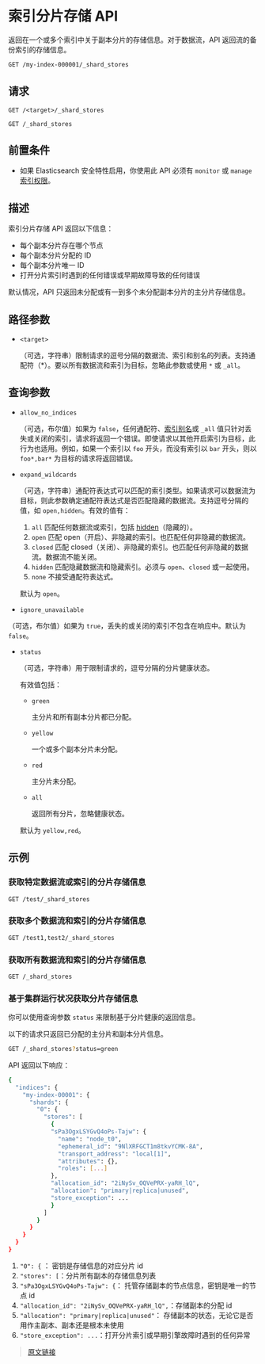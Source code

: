 # 索引分片存储 API

返回在一个或多个索引中关于副本分片的存储信息。对于数据流，API 返回流的备份索引的存储信息。

```bash
GET /my-index-000001/_shard_stores
```

## 请求

`GET /<target>/_shard_stores`

`GET /_shard_stores`

## 前置条件

- 如果 Elasticsearch 安全特性启用，你使用此 API 必须有 `monitor` 或 `manage` [索引权限](/secure_the_elastic_statck/user_authorization/security_privileges#索引权限)。

## 描述

索引分片存储 API 返回以下信息：

- 每个副本分片存在哪个节点
- 每个副本分片分配的 ID
- 每个副本分片唯一 ID
- 打开分片索引时遇到的任何错误或早期故障导致的任何错误

默认情况，API 只返回未分配或有一到多个未分配副本分片的主分片存储信息。

## 路径参数

- `<target>`

  （可选，字符串）限制请求的逗号分隔的数据流、索引和别名的列表。支持通配符（*）。要以所有数据流和索引为目标，忽略此参数或使用 `*` 或 `_all`。

## 查询参数

- `allow_no_indices`

  （可选，布尔值）如果为 `false`，任何通配符、[索引别名](/rest_apis/index_apis/bulk_index_alias)或 `_all` 值只针对丢失或关闭的索引，请求将返回一个错误。即使请求以其他开启索引为目标，此行为也适用。例如，如果一个索引以 `foo` 开头，而没有索引以 `bar` 开头，则以 `foo*,bar*` 为目标的请求将返回错误。

- `expand_wildcards`

  （可选，字符串）通配符表达式可以匹配的索引类型。如果请求可以数据流为目标，则此参数确定通配符表达式是否匹配隐藏的数据流。支持逗号分隔的值，如 `open,hidden`。有效的值有：

  1. `all`
  匹配任何数据流或索引，包括 [hidden](/rest_apis/api_convention/multi_target_syntax#隐藏数据流和索引)（隐藏的）。
  2. `open`
  匹配 open（开启）、非隐藏的索引。也匹配任何非隐藏的数据流。
  3. `closed`
  匹配 closed（关闭）、非隐藏的索引。也匹配任何非隐藏的数据流。数据流不能关闭。
  4. `hidden`
  匹配隐藏数据流和隐藏索引。必须与 `open`、`closed` 或一起使用。
  5. `none`
  不接受通配符表达式。

  默认为 `open`。

- `ignore_unavailable`

（可选，布尔值）如果为 `true`，丢失的或关闭的索引不包含在响应中。默认为 `false`。

- `status`

  （可选，字符串）用于限制请求的，逗号分隔的分片健康状态。

  有效值包括：

  - `green`

    主分片和所有副本分片都已分配。

  - `yellow`

    一个或多个副本分片未分配。

  - `red`

    主分片未分配。

  - `all`

    返回所有分片，忽略健康状态。

  默认为 `yellow,red`。

## 示例

### 获取特定数据流或索引的分片存储信息

```bash
GET /test/_shard_stores
```

### 获取多个数据流和索引的分片存储信息

```bash
GET /test1,test2/_shard_stores
```

### 获取所有数据流和索引的分片存储信息

```bash
GET /_shard_stores
```

### 基于集群运行状况获取分片存储信息

你可以使用查询参数 `status` 来限制基于分片健康的返回信息。

以下的请求只返回已分配的主分片和副本分片信息。

```bash
GET /_shard_stores?status=green
```

API 返回以下响应：

```bash
{
  "indices": {
    "my-index-00001": {
      "shards": {
        "0": {
          "stores": [
            {
            "sPa3OgxLSYGvQ4oPs-Tajw": {
              "name": "node_t0",
              "ephemeral_id": "9NlXRFGCT1m8tkvYCMK-8A",
              "transport_address": "local[1]",
              "attributes": {},
              "roles": [...]
            },
            "allocation_id": "2iNySv_OQVePRX-yaRH_lQ",  
            "allocation": "primary|replica|unused",
            "store_exception": ...
            }
          ]
        }
      }
    }
  }
}
```

1. `"0": {` ： 密钥是存储信息的对应分片 id
2. `"stores": [`：分片所有副本的存储信息列表
3. `"sPa3OgxLSYGvQ4oPs-Tajw": {`： 托管存储副本的节点信息，密钥是唯一的节点 id
4. `"allocation_id": "2iNySv_OQVePRX-yaRH_lQ",`：存储副本的分配 id
5. `"allocation": "primary|replica|unused"`： 存储副本的状态，无论它是否用作主副本、副本还是根本未使用
6. `"store_exception": ...`：打开分片索引或早期引擎故障时遇到的任何异常

> [原文链接](https://www.elastic.co/guide/en/elasticsearch/reference/current/indices-shards-stores.html)
